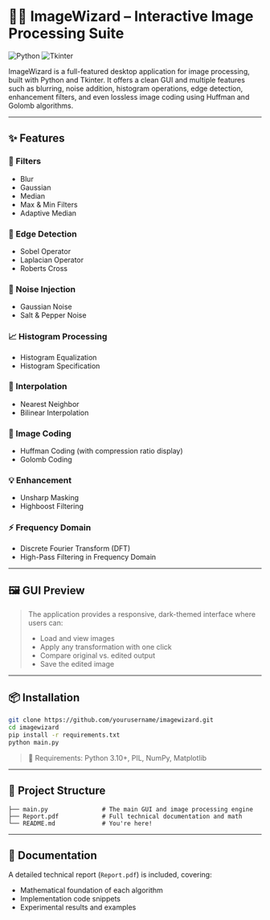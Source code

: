 # 🧙‍♂️ ImageWizard – Interactive Image Processing Suite

![Python](https://img.shields.io/badge/Python-3.11-blue?logo=python)
![Tkinter](https://img.shields.io/badge/GUI-Tkinter-orange?logo=python)

ImageWizard is a full-featured desktop application for image processing, built with Python and Tkinter. It offers a clean GUI and multiple features such as blurring, noise addition, histogram operations, edge detection, enhancement filters, and even lossless image coding using Huffman and Golomb algorithms.

---

## ✨ Features

### 🧰 Filters

* Blur
* Gaussian
* Median
* Max & Min Filters
* Adaptive Median

### 🎯 Edge Detection

* Sobel Operator
* Laplacian Operator
* Roberts Cross

### 🧪 Noise Injection

* Gaussian Noise
* Salt & Pepper Noise

### 📈 Histogram Processing

* Histogram Equalization
* Histogram Specification

### 🫲 Interpolation

* Nearest Neighbor
* Bilinear Interpolation

### 🔐 Image Coding

* Huffman Coding (with compression ratio display)
* Golomb Coding

### 💡 Enhancement

* Unsharp Masking
* Highboost Filtering

### ⚡ Frequency Domain

* Discrete Fourier Transform (DFT)
* High-Pass Filtering in Frequency Domain

---

## 🖼️ GUI Preview

> The application provides a responsive, dark-themed interface where users can:
>
> * Load and view images
> * Apply any transformation with one click
> * Compare original vs. edited output
> * Save the edited image

---

## 📦 Installation

```bash
git clone https://github.com/yourusername/imagewizard.git
cd imagewizard
pip install -r requirements.txt
python main.py
```

> 📌 Requirements: Python 3.10+, PIL, NumPy, Matplotlib

---

## 📁 Project Structure

```
├── main.py               # The main GUI and image processing engine
├── Report.pdf            # Full technical documentation and math
└── README.md             # You're here!
```

---

## 📖 Documentation

A detailed technical report (`Report.pdf`) is included, covering:

* Mathematical foundation of each algorithm
* Implementation code snippets
* Experimental results and examples

